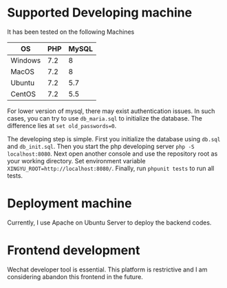 # Supported Developing machine
It has been tested on the following Machines

| OS      | PHP | MySQL |
|---------|-----|-------|
| Windows | 7.2 | 8     |
| MacOS   | 7.2 | 8     |
| Ubuntu  | 7.2 | 5.7   |
| CentOS  | 7.2 | 5.5   |

For lower version of mysql, there may exist authentication issues. In such cases, you can try to use `db_maria.sql` to initialize the database. The difference lies at `set old_passwords=0`.

The developing step is simple. First you initialize the database using `db.sql` and `db_init.sql`. Then you start the php developing
server `php -S localhost:8080`. Next open another console and use the repository root as your working directory. Set environment variable `XINGYU_ROOT=http://localhost:8080/`. Finally, run `phpunit tests` to run all tests.

# Deployment machine
Currently, I use Apache on Ubuntu Server to deploy the backend codes.

# Frontend development
Wechat developer tool is essential. This platform is restrictive and I am considering abandon this frontend in the future.